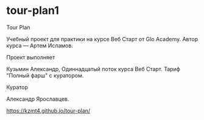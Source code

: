 # tour-plan1

Tour Plan

Учебный проект для практики на курсе Веб Старт от Glo Academy. Автор курса — Артем Исламов.

Проект выполняет

Кузьмин Александр, Одиннадцатый поток курса Веб Старт. Тариф "Полный фарш" с куратором.

Куратор

Александр Ярославцев.

https://kzmt4.github.io/tour-plan/

